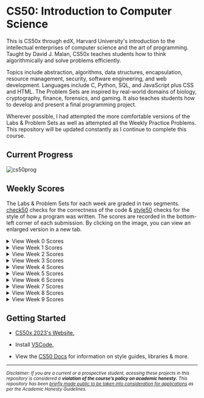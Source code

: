# CS50: Introduction to Computer Science
This is CS50x through edX, Harvard University's introduction to the intellectual enterprises of computer science and the art of programming. Taught by David J. Malan, CS50x teaches students how to think algorithmically and solve problems efficiently. 

Topics include abstraction, algorithms, data structures, encapsulation, resource management, security, software engineering, and web development. Languages include C, Python, SQL, and JavaScript plus CSS and HTML. The Problem Sets are inspired by real-world domains of biology, cryptography, finance, forensics, and gaming. It also teaches students how to develop and present a final programming project. 

Wherever possible, I had attempted the more comfortable versions of the Labs & Problem Sets as well as attempted all the Weekly Practice Problems. This repository will be updated constantly as I continue to complete this course.

## Current Progress

![cs50prog](https://user-images.githubusercontent.com/119602009/222649101-124f7f36-82aa-4d8f-b4ad-54fbd0b68b6b.png)

## Weekly Scores
The Labs & Problem Sets for each week are graded in two segments. [check50](https://cs50.readthedocs.io/projects/check50/en/latest/index.html) checks for the correctness of the code & [style50](https://cs50.readthedocs.io/style50/) checks for the style of how a program was written. The scores are recorded in the bottom-left corner of each submission. By clicking on the image, you can view an enlarged version in a new tab.

<details>
<summary>View Week 0 Scores</summary>
<img src="https://user-images.githubusercontent.com/119602009/220960370-98173503-674e-42e5-a130-5ed57d4f10c3.png"> </img>
</details>

<details><summary>View Week 1 Scores</summary>

<img src="https://user-images.githubusercontent.com/119602009/220962491-d43a4448-9cf7-4afb-a841-119c55443135.png"> </img>

</details>

<details>
<summary>View Week 2 Scores</summary>
<img src="https://user-images.githubusercontent.com/119602009/220962341-17f9b312-fbd0-45cb-892c-493f8de50ed3.png"> </img>
</details>

<details>
<summary>View Week 3 Scores</summary>
<img src="https://user-images.githubusercontent.com/119602009/220961348-b6a4d510-6ed5-4368-b2d5-90639c8a5722.png"> </img>
</details>

<details>
<summary>View Week 4 Scores</summary>
<img src="https://user-images.githubusercontent.com/119602009/220962659-dfef079f-334b-445f-a379-eac11f944ef7.png"> </img>
</details>

<details>
<summary>View Week 5 Scores</summary>
<img src="https://user-images.githubusercontent.com/119602009/220961419-27ba3a3e-b093-43f7-ba8e-a64c4835fabb.png"> </img>
</details>

<details>
<summary>View Week 6 Scores</summary>
<img src="https://user-images.githubusercontent.com/119602009/220961433-309d5947-6863-46fb-9228-4e95d2b079a7.png"> </img>
</details>

<details> 
<summary>View Week 7 Scores</summary>
<img src="https://user-images.githubusercontent.com/119602009/220961446-9058c9e0-7fe7-439c-a660-cea2721dd49d.png"> </img>
</details>

<details> 
<summary>View Week 8 Scores</summary>
<img src="https://user-images.githubusercontent.com/119602009/221211078-f6e43377-2909-4748-b679-97190f291ec7.png"> </img>
</details>

<details> 
<summary>View Week 9 Scores</summary>
<img src="https://user-images.githubusercontent.com/119602009/222650061-1d9a90f9-403b-4a4b-b1ed-81f72e59a4e7.png"> </img>
</details>


## Getting Started

* [CS50x 2023's Website.](https://cs50.harvard.edu/x/2023/)

* Install [VSCode.](https://code.visualstudio.com/)

* View the [CS50 Docs](https://cs50.readthedocs.io/) for information on style guides, libraries & more.

------------------------------------------------------------------------------------------------------------------------------------------------------------------
<sub>*Disclaimer: If you are a current or a prospective student, acessing these projects in this repository is considered a ***violation of the course’s policy on academic honesty.*** This repository has been [briefly made public to be taken into consideration for applications](https://www.reddit.com/r/cs50/comments/agjdcv/adding_cs50_projects_to_personal_portfolio/) as per the Academic Honesty Guidelines.*<sub/>


